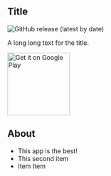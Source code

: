 ## Title

![GitHub release (latest by date)](https://img.shields.io/github/v/release/je2rymouse/MyNotes)

A long long text for the title.

<a href="https://github.com">
    <img alt="Get it on Google Play" title="Google Play" src="http://i.imgur.com/mtGRPuM.png" width="140">
</a>

## About

- This app is the best!
- This second item
- Item Item
